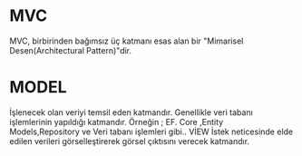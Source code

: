 # MVC 

MVC, birbirinden bağımsız üç katmanı esas alan bir "Mimarisel Desen(Architectural Pattern)"dir.

# MODEL
İşlenecek olan veriyi temsil eden katmandır. Genellikle veri tabanı işlemlerinin yapıldığı katmandır.
Örneğin ; EF. Core ,Entity Models,Repository ve Veri tabanı işlemleri gibi.. 
VİEW
İstek neticesinde elde edilen verileri görselleştirerek görsel çıktısını verecek katmandır.

